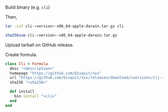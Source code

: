 Build binary (e.g. `cli`)

Then,

```sh
tar -czf cli-<version>-x86_64-apple-darwin.tar.gz cli

sha256sum cli-<version>-x86_64-apple-darwin.tar.gz
```

Upload tarball on GitHub release.

Create formula.

```rb
class Cli < Formula
  desc "<description>"
  homepage "https://github.com/bisquit/xxx"
  url "https://github.com/bisquit/xxx/releases/download/<version>/cli-<version>-x86_64-apple-darwin.tar.gz"
  sha256 "<sha256>"

  def install
    bin.install "<cli>"
  end
end
```
